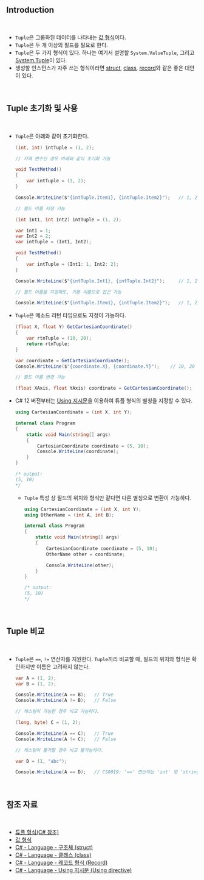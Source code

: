 ## Introduction

<br>

- `Tuple`은 그룹화된 데이터를 나타내는 [값 형식](https://peponi-paradise.tistory.com/entry/C-Language-%EA%B0%92-%ED%98%95%EC%8B%9D)이다.
- `Tuple`은 두 개 이상의 필드를 필요로 한다.
- `Tuple`은 두 가지 형식이 있다. 하나는 여기서 설명할 `System.ValueTuple`, 그리고 [System.Tuple](https://learn.microsoft.com/ko-kr/dotnet/api/system.tuple?view=net-7.0)이 있다.
- 생성할 인스턴스가 자주 쓰는 형식이라면 [struct](https://peponi-paradise.tistory.com/entry/C-Language-%EA%B5%AC%EC%A1%B0%EC%B2%B4-struct), [class](https://peponi-paradise.tistory.com/entry/C-Language-%ED%81%B4%EB%9E%98%EC%8A%A4-class), [record](https://peponi-paradise.tistory.com/entry/C-Language-%EB%A0%88%EC%BD%94%EB%93%9C-%ED%98%95%EC%8B%9D-Record)와 같은 좋은 대안이 있다.

<br>

## Tuple 초기화 및 사용

<br>

- `Tuple`은 아래와 같이 초기화한다.
    ```cs
    (int, int) intTuple = (1, 2);

    // 지역 변수인 경우 아래와 같이 초기화 가능
    
    void TestMethod()
    {
        var intTuple = (1, 2); 
    }

    Console.WriteLine($"{intTuple.Item1}, {intTuple.Item2}");   // 1, 2

    // 필드 이름 지정 가능

    (int Int1, int Int2) intTuple = (1, 2);

    var Int1 = 1;
    var Int2 = 2;
    var intTuple = (Int1, Int2);

    void TestMethod()
    {
        var intTuple = (Int1: 1, Int2: 2); 
    }

    Console.WriteLine($"{intTuple.Int1}, {intTuple.Int2}");     // 1, 2

    // 필드 이름을 지정해도, 기본 이름으로 접근 가능

    Console.WriteLine($"{intTuple.Item1}, {intTuple.Item2}");   // 1, 2
    ```

- `Tuple`은 메소드 리턴 타입으로도 지정이 가능하다.
    ```cs
    (float X, float Y) GetCartesianCoordinate()
    {
        var rtnTuple = (10, 20);
        return rtnTuple;
    }

    var coordinate = GetCartesianCoordinate();
    Console.WriteLine($"{coordinate.X}, {coordinate.Y}");    // 10, 20

    // 필드 이름 변경 가능

    (float XAxis, float YAxis) coordinate = GetCartesianCoordinate();
    ```

- C# 12 버전부터는 [Using 지시문](https://peponi-paradise.tistory.com/entry/C-Language-Using-directive)을 이용하여 튜플 형식의 별칭을 지정할 수 있다.
    ```cs
    using CartesianCoordinate = (int X, int Y);

    internal class Program
    {
        static void Main(string[] args)
        {
            CartesianCoordinate coordinate = (5, 10);
            Console.WriteLine(coordinate);
        }
    }

    /* output:
    (5, 10)
    */
    ```
    - `Tuple` 특성 상 필드의 위치와 형식만 같다면 다른 별칭으로 변환이 가능하다.
        ```cs
        using CartesianCoordinate = (int X, int Y);
        using OtherName = (int A, int B);

        internal class Program
        {
            static void Main(string[] args)
            {
                CartesianCoordinate coordinate = (5, 10);
                OtherName other = coordinate;

                Console.WriteLine(other);
            }
        }

        /* output:
        (5, 10)
        */
        ```

<br>

## Tuple 비교

<br>

- `Tuple`은 `==`, `!=` 연산자를 지원한다. `Tuple`끼리 비교할 때, 필드의 위치와 형식은 확인하지만 이름은 고려하지 않는다.
    ```cs
    var A = (1, 2);
    var B = (1, 2);

    Console.WriteLine(A == B);   // True
    Console.WriteLine(A != B);   // False

    // 캐스팅이 가능한 경우 비교 가능하다.

    (long, byte) C = (1, 2);

    Console.WriteLine(A == C);   // True
    Console.WriteLine(A != C);   // False

    // 캐스팅이 불가할 경우 비교 불가능하다.

    var D = (1, "abc");

    Console.WriteLine(A == D);   // CS0019: '==' 연산자는 'int' 및 'string' 형식의 피연산자에 적용할 수 없습니다.
    ```

<br>

## 참조 자료

<br>

- [튜플 형식(C# 참조)](https://learn.microsoft.com/ko-kr/dotnet/csharp/language-reference/builtin-types/value-tuples)
- [값 형식](https://peponi-paradise.tistory.com/entry/C-Language-%EA%B0%92-%ED%98%95%EC%8B%9D)
- [C# - Language - 구조체 (struct)](https://peponi-paradise.tistory.com/entry/C-Language-%EA%B5%AC%EC%A1%B0%EC%B2%B4-struct)
- [C# - Language - 클래스 (class)](https://peponi-paradise.tistory.com/entry/C-Language-%ED%81%B4%EB%9E%98%EC%8A%A4-class)
- [C# - Language - 레코드 형식 (Record)](https://peponi-paradise.tistory.com/entry/C-Language-%EB%A0%88%EC%BD%94%EB%93%9C-%ED%98%95%EC%8B%9D-Record)
- [C# - Language - Using 지시문 (Using directive)](https://peponi-paradise.tistory.com/entry/C-Language-Using-directive)
